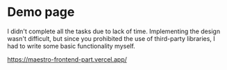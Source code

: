 # Demo page

I didn't complete all the tasks due to lack of time.
Implementing the design wasn't difficult, but since you prohibited the use of third-party libraries, I had to write some basic functionality myself.

https://maestro-frontend-part.vercel.app/
